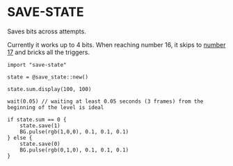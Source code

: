 # SAVE-STATE

Saves bits across attempts.

Currently it works up to 4 bits.
When reaching number 16, it skips to [number 17](https://youtu.be/vPKynTlqqdM) and bricks all the triggers.

```spwn
import "save-state"

state = @save_state::new()

state.sum.display(100, 100)

wait(0.05) // waiting at least 0.05 seconds (3 frames) from the beginning of the level is ideal

if state.sum == 0 {
    state.save(1)
    BG.pulse(rgb(1,0,0), 0.1, 0.1, 0.1)
} else {
    state.save(0)
    BG.pulse(rgb(0,1,0), 0.1, 0.1, 0.1)
}
```
